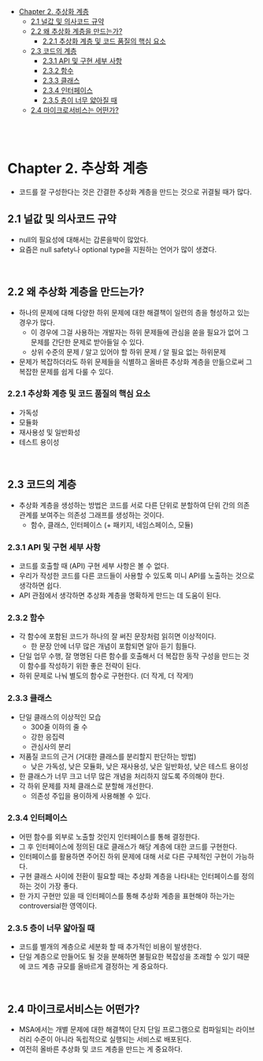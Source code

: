 - [Chapter 2. 추상화 계층](#chapter-2-추상화-계층)
  - [2.1 널값 및 의사코드 규약](#21-널값-및-의사코드-규약)
  - [2.2 왜 추상화 계층을 만드는가?](#22-왜-추상화-계층을-만드는가)
    - [2.2.1 추상화 계층 및 코드 품질의 핵심 요소](#221-추상화-계층-및-코드-품질의-핵심-요소)
  - [2.3 코드의 계층](#23-코드의-계층)
    - [2.3.1 API 및 구현 세부 사항](#231-api-및-구현-세부-사항)
    - [2.3.2 함수](#232-함수)
    - [2.3.3 클래스](#233-클래스)
    - [2.3.4 인터페이스](#234-인터페이스)
    - [2.3.5 층이 너무 얇아질 때](#235-층이-너무-얇아질-때)
  - [2.4 마이크로서비스는 어떤가?](#24-마이크로서비스는-어떤가)

<br/>
<br/>

# Chapter 2. 추상화 계층
- 코드를 잘 구성한다는 것은 간결한 추상화 계층을 만드는 것으로 귀결될 때가 많다.

## 2.1 널값 및 의사코드 규약
- null의 필요성에 대해서는 갑론을박이 많았다.
- 요즘은 null safety나 optional type을 지원하는 언어가 많이 생겼다.

<br/>

## 2.2 왜 추상화 계층을 만드는가?
- 하나의 문제에 대해 다양한 하위 문제에 대한 해결책이 일련의 층을 형성하고 있는 경우가 많다.
  - 이 경우에 그걸 사용하는 개발자는 하위 문제들에 관심을 쏟을 필요가 없어 그 문제를 간단한 문제로 받아들일 수 있다.
  - 상위 수준의 문제 / 알고 있어야 할 하위 문제 / 알 필요 없는 하위문제
- 문제가 복잡하더라도 하위 문제들을 식별하고 올바른 추상화 계층을 만듦으로써 그 복잡한 문제를 쉽게 다룰 수 있다.

### 2.2.1 추상화 계층 및 코드 품질의 핵심 요소
- 가독성
- 모듈화
- 재사용성 및 일반화성
- 테스트 용이성

<br/>

## 2.3 코드의 계층
- 추상화 계층을 생성하는 방법은 코드를 서로 다른 단위로 분할하여 단위 간의 의존 관계를 보여주는 의존성 그래프를 생성하는 것이다.
  - 함수, 클래스, 인터페이스 (+ 패키지, 네임스페이스, 모듈)

### 2.3.1 API 및 구현 세부 사항
- 코드를 호출할 때 (API) 구현 세부 사항은 볼 수 없다.
- 우리가 작성한 코드를 다른 코드들이 사용할 수 있도록 미니 API를 노출하는 것으로 생각하면 쉽다.
- API 관점에서 생각하면 추상화 계층을 명확하게 만드는 데 도움이 된다.

### 2.3.2 함수
- 각 함수에 포함된 코드가 하나의 잘 써진 문장처럼 읽히면 이상적이다.
  - 한 문장 안에 너무 많은 개념이 포함되면 알아 듣기 힘들다.
- 단일 업무 수행, 잘 명명된 다른 함수를 호출해서 더 복잡한 동작 구성을 만드는 것이 함수를 작성하기 위한 좋은 전략이 된다.
- 하위 문제로 나눠 별도의 함수로 구현한다. (더 작게, 더 작게!)

### 2.3.3 클래스
- 단일 클래스의 이상적인 모습
  - 300줄 이하의 줄 수
  - 강한 응집력
  - 관심사의 분리
- 저품질 코드의 근거 (거대한 클래스를 분리할지 판단하는 방법)
  - 낮은 가독성, 낮은 모듈화, 낮은 재사용성, 낮은 일반화성, 낮은 테스트 용이성
- 한 클래스가 너무 크고 너무 많은 개념을 처리하지 않도록 주의해야 한다.
- 각 하위 문제를 자체 클래스로 분할해 개선한다.
  - 의존성 주입을 용이하게 사용해볼 수 있다.

### 2.3.4 인터페이스
- 어떤 함수를 외부로 노출할 것인지 인터페이스를 통해 결정한다.
- 그 후 인터페이스에 정의된 대로 클래스가 해당 계층에 대한 코드를 구현한다.
- 인터페이스를 활용하면 주어진 하위 문제에 대해 서로 다른 구체적인 구현이 가능하다.
- 구현 클래스 사이에 전환이 필요할 때는 추상화 계층을 나타내는 인터페이스를 정의하는 것이 가장 좋다.
- 한 가지 구현만 있을 때 인터페이스를 통해 추상화 계층을 표현해야 하는가는 controversial한 영역이다.

### 2.3.5 층이 너무 얇아질 때
- 코드를 별개의 계층으로 세분화 할 때 추가적인 비용이 발생한다.
- 단일 계층으로 만들어도 될 것을 분해하면 불필요한 복잡성을 초래할 수 있기 때문에 코드 계층 규모를 올바르게 결정하는 게 중요하다.

<br/>

## 2.4 마이크로서비스는 어떤가?
- MSA에서는 개별 문제에 대한 해결책이 단지 단일 프로그램으로 컴파일되는 라이브러리 수준이 아니라 독립적으로 실행되는 서비스로 배포된다.
- 여전히 올바른 추상화 및 코드 계층을 만드는 게 중요하다.

